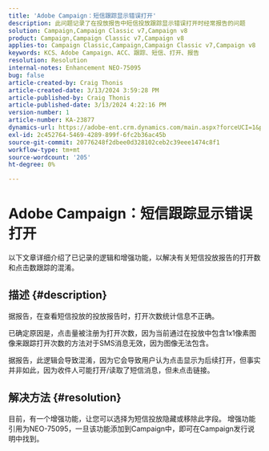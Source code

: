 ```yaml
---
title: 'Adobe Campaign：短信跟踪显示错误打开'
description: 此问题记录了在投放报告中短信投放跟踪显示错误打开时经常报告的问题
solution: Campaign,Campaign Classic v7,Campaign v8
product: Campaign,Campaign Classic v7,Campaign v8
applies-to: Campaign Classic,Campaign,Campaign Classic v7,Campaign v8
keywords: KCS、Adobe Campaign、ACC、跟踪、短信、打开、报告
resolution: Resolution
internal-notes: Enhancement NEO-75095
bug: false
article-created-by: Craig Thonis
article-created-date: 3/13/2024 3:59:28 PM
article-published-by: Craig Thonis
article-published-date: 3/13/2024 4:22:16 PM
version-number: 1
article-number: KA-23877
dynamics-url: https://adobe-ent.crm.dynamics.com/main.aspx?forceUCI=1&pagetype=entityrecord&etn=knowledgearticle&id=5b0416a9-52e1-ee11-904d-6045bd006079
exl-id: 2c452764-5469-4289-899f-6fc2b36ac45b
source-git-commit: 20776248f2dbee0d328102ceb2c39eee1474c8f1
workflow-type: tm+mt
source-wordcount: '205'
ht-degree: 0%

---
```


# Adobe Campaign：短信跟踪显示错误打开


以下文章详细介绍了已记录的逻辑和增强功能，以解决有关短信投放报告的打开数和点击数跟踪的混淆。

## 描述 {#description}


据报告，在查看短信投放的投放报告时，打开次数统计信息不正确。

已确定原因是，点击量被注册为打开次数，因为当前通过在投放中包含1x1像素图像来跟踪打开次数的方法对于SMS消息无效，因为图像无法包含。

据报告，此逻辑会导致混淆，因为它会导致用户认为点击显示为后续打开，但事实并非如此，因为收件人可能打开/读取了短信消息，但未点击链接。


## 解决方法 {#resolution}


目前，有一个增强功能，让您可以选择为短信投放隐藏或移除此字段。 增强功能引用为NEO-75095，一旦该功能添加到Campaign中，即可在Campaign发行说明中找到。
